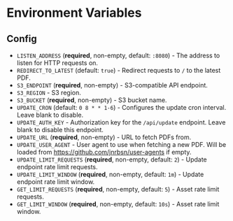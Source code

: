 # Environment Variables

## Config

 - `LISTEN_ADDRESS` (**required**, non-empty, default: `:8080`) - The address to listen for HTTP requests on.
 - `REDIRECT_TO_LATEST` (default: `true`) - Redirect requests to `/` to the latest PDF.
 - `S3_ENDPOINT` (**required**, non-empty) - S3-compatible API endpoint.
 - `S3_REGION` - S3 region.
 - `S3_BUCKET` (**required**, non-empty) - S3 bucket name.
 - `UPDATE_CRON` (default: `0 8 * * 1-6`) - Configures the update cron interval. Leave blank to disable.
 - `UPDATE_AUTH_KEY` - Authorization key for the `/api/update` endpoint. Leave blank to disable this endpoint.
 - `UPDATE_URL` (**required**, non-empty) - URL to fetch PDFs from.
 - `UPDATE_USER_AGENT` - User agent to use when fetching a new PDF. Will be loaded from https://github.com/jnrbsn/user-agents if empty.
 - `UPDATE_LIMIT_REQUESTS` (**required**, non-empty, default: `2`) - Update endpoint rate limit requests.
 - `UPDATE_LIMIT_WINDOW` (**required**, non-empty, default: `1m`) - Update endpoint rate limit window.
 - `GET_LIMIT_REQUESTS` (**required**, non-empty, default: `5`) - Asset rate limit requests.
 - `GET_LIMIT_WINDOW` (**required**, non-empty, default: `10s`) - Asset rate limit window.

